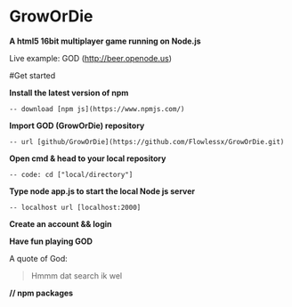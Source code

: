 # GrowOrDie

**A html5 16bit multiplayer game running on Node.js**

Live example: GOD (http://beer.openode.us)


#Get started

**Install the latest version of npm**
```
-- download [npm js](https://www.npmjs.com/)
```
**Import GOD (GrowOrDie) repository**
```
-- url [github/GrowOrDie](https://github.com/Flowlessx/GrowOrDie.git)
```
**Open cmd & head to your local repository**
```
-- code: cd ["local/directory"]
```

**Type node app.js to start the local Node js server**
```
-- localhost url [localhost:2000]
```
**Create an account && login**

**Have fun playing GOD**


A quote of God:

> Hmmm dat search ik wel




**// npm packages**

